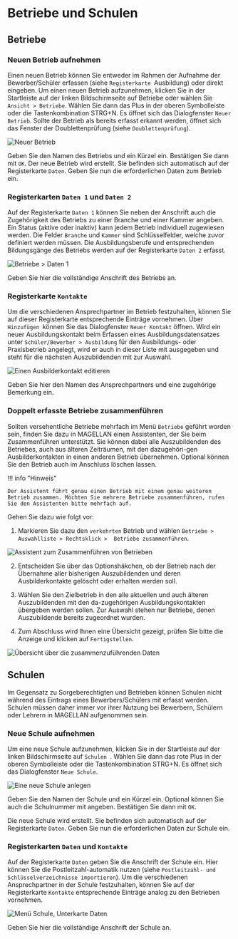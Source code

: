 
# Betriebe und Schulen

## Betriebe 

### Neuen Betrieb aufnehmen

Einen neuen Betrieb können Sie entweder im Rahmen der Aufnahme der Bewerber/Schüler erfassen (siehe `Registerkarte `Ausbildung) oder direkt eingeben. Um einen neuen Betrieb aufzunehmen, klicken Sie in der Startleiste auf der linken Bildschirmseite auf Betriebe oder wählen Sie `Ansicht > Betriebe`. 
Wählen Sie dann das Plus in der oberen Symbolleiste oder die Tastenkombination STRG+N. Es öffnet sich das Dialogfenster `Neuer Betrieb`. Sollte der Betrieb als bereits erfasst erkannt werden, öffnet sich das Fenster der Doublettenprüfung (siehe `Doublettenprüfung`).
 
![Neuer Betrieb](../assets/images/schueler_43neu.betrieb.png)

Geben Sie den Namen des Betriebs und ein Kürzel ein. Bestätigen Sie dann mit `OK`.
Der neue Betrieb wird erstellt. Sie befinden sich automatisch auf der Registerkarte `Daten`. Geben Sie nun die erforderlichen Daten zum Betrieb ein. 

### Registerkarten `Daten 1` und `Daten 2`

Auf der Registerkarte `Daten 1` können Sie neben der Anschrift auch die Zugehörigkeit des Betriebs zu einer Branche und einer Kammer angeben. Ein Status (aktive oder inaktiv) kann jedem Betrieb individuell zugewiesen werden. Die Felder `Branche` und `Kammer` sind Schlüsselfelder, welche zuvor definiert werden müssen. Die Ausbildungsberufe und entsprechenden Bildungsgänge des Betriebs werden auf der Registerkarte `Daten 2` erfasst.
 
![Betriebe > Daten 1](../assets/images/schueler_44betrieb.daten1.png)

 Geben Sie hier die vollständige Anschrift des Betriebs an.

### Registerkarte `Kontakte`

Um die verschiedenen Ansprechpartner im Betrieb festzuhalten, können Sie auf dieser Registerkarte entsprechende Einträge vornehmen. Über `Hinzufügen `können Sie das Dialogfenster `Neuer Kontakt` öffnen. Wird ein neuer Ausbildungskontakt beim Erfassen eines Ausbildungsdatensatzes unter `Schüler/Bewerber > Ausbildung` für den Ausbildungs- oder Praxisbetrieb angelegt, wird er auch in dieser Liste mit ausgegeben und steht für die nächsten Auszubildenden mit zur Auswahl.
 
![Einen Ausbilderkontakt editieren](../assets/images/schueler_45kontakt.edit.png)

Geben Sie hier den Namen des Ansprechpartners und eine zugehörige Bemerkung ein.

### Doppelt erfasste Betriebe zusammenführen

Sollten versehentliche Betriebe mehrfach im  Menü `Betriebe` geführt worden sein, finden Sie dazu in MAGELLAN einen Assistenten, der Sie beim Zusammenführen unterstützt.
Sie können dabei alle Auszubildenden des Betriebes, auch aus älteren Zeiträumen, mit den dazugehöri-gen Ausbilderkontakten in einen anderen Betrieb übernehmen. Optional können Sie den Betrieb auch im Anschluss löschen lassen.

!!! info "Hinweis"

	Der Assistent führt genau einen Betrieb mit einem genau weiteren Betrieb zusammen. Möchten Sie mehrere Betriebe zusammenführen, rufen Sie den Assistenten bitte mehrfach auf. 

Gehen Sie dazu wie folgt vor:

1. Markieren Sie dazu den `verkehrten` Betrieb und wählen `Betriebe > Auswahlliste > Rechtsklick >  Betriebe zusammenführen`.
 
![Assistent zum Zusammenführen von Betrieben](../assets/images/schueler_46betrieb.zusammenfuehren.png)


2. Entscheiden Sie über das Optionshäkchen, ob der Betrieb nach der Übernahme aller bisherigen Auszubildenden und deren Ausbilderkontakte gelöscht oder erhalten werden soll.

3. Wählen Sie den Zielbetrieb in den alle aktuellen und auch älteren Auszubildenden mit den da-zugehörigen Ausbildungskontakten übergeben werden sollen. Zur Auswahl stehen nur Betriebe, denen Auszubildende bereits zugeordnet wurden.

4.  Zum Abschluss wird Ihnen eine Übersicht gezeigt, prüfen Sie bitte die Anzeige und klicken auf `Fertigstellen`. 
 

![Übersicht über die zusammenzuführenden Daten](../assets/images/schueler_47betrieb.zusammenfuehren2.png) 

## Schulen 

Im Gegensatz zu Sorgeberechtigten und Betrieben können Schulen nicht während des Eintrags eines Bewerbers/Schülers mit erfasst werden. Schulen müssen daher immer vor ihrer Nutzung bei Bewerbern, Schülern oder Lehrern in MAGELLAN aufgenommen sein.

### Neue Schule aufnehmen

Um eine neue Schule aufzunehmen, klicken Sie in der Startleiste auf der linken Bildschirmseite auf `Schulen `. Wählen Sie dann das rote Plus in der oberen Symbolleiste oder die Tastenkombination STRG+N. Es öffnet sich das Dialogfenster `Neue Schule`.
 
![Eine neue Schule anlegen](../assets/images/schueler_48neu.schule.png)

Geben Sie den Namen der Schule und ein Kürzel ein. Optional können Sie auch die Schulnummer mit angeben. Bestätigen Sie dann mit `OK`.

Die neue Schule wird erstellt. Sie befinden sich automatisch auf der Registerkarte `Daten`. Geben Sie nun die erforderlichen Daten zur Schule ein.

### Registerkarten `Daten` und `Kontakte`

Auf der Registerkarte `Daten` geben Sie die Anschrift der Schule ein. Hier können Sie die Postleitzahl-automatik nutzen (siehe `Postleitzahl- und Schlüsselverzeichnisse importieren`). Um die verschiedenen Ansprechpartner in der Schule festzuhalten, können Sie auf der Registerkarte `Kontakte` entsprechende Einträge analog zu den Betrieben vornehmen.
 
![Menü Schule, Unterkarte Daten](../assets/images/schueler_49schule.daten.png)

Geben Sie hier die vollständige Anschrift der Schule an.

